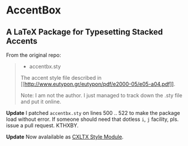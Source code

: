 
# AccentBox
## A LaTeX Package for Typesetting Stacked Accents

From the original repo:

> * accentbx.sty
>
> The accent style file described in
> [[http://www.eutypon.gr/eutypon/pdf/e2000-05/e05-a04.pdf]].
>
> Note: I am not the author. I just managed to track down the .sty file
> and put it online.

**Update** I patched `accentbx.sty` on lines 500 .. 522 to make the package load without error. If
someone should need that dotless `i`, `j` facility, pls. issue a pull request. KTHXBY.

**Update** Now avalailable as [CXLTX Style Module](/loveencounterflow/cxltx-styles).


